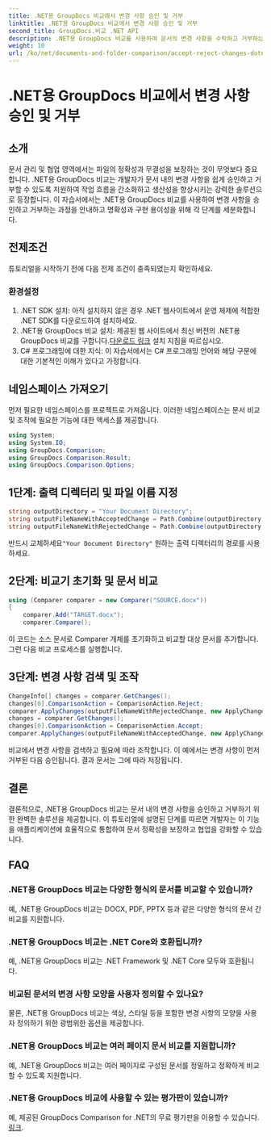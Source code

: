 ```yaml
---
title: .NET용 GroupDocs 비교에서 변경 사항 승인 및 거부
linktitle: .NET용 GroupDocs 비교에서 변경 사항 승인 및 거부
second_title: GroupDocs.비교 .NET API
description: .NET용 GroupDocs 비교를 사용하여 문서의 변경 사항을 수락하고 거부하는 방법을 알아보세요. 문서 작업 흐름을 손쉽게 간소화하세요.
weight: 10
url: /ko/net/documents-and-folder-comparison/accept-reject-changes-dotnet/
---
```


# .NET용 GroupDocs 비교에서 변경 사항 승인 및 거부

## 소개
문서 관리 및 협업 영역에서는 파일의 정확성과 무결성을 보장하는 것이 무엇보다 중요합니다. .NET용 GroupDocs 비교는 개발자가 문서 내의 변경 사항을 쉽게 승인하고 거부할 수 있도록 지원하여 작업 흐름을 간소화하고 생산성을 향상시키는 강력한 솔루션으로 등장합니다. 이 자습서에서는 .NET용 GroupDocs 비교를 사용하여 변경 사항을 승인하고 거부하는 과정을 안내하고 명확성과 구현 용이성을 위해 각 단계를 세분화합니다.
## 전제조건
튜토리얼을 시작하기 전에 다음 전제 조건이 충족되었는지 확인하세요.
### 환경설정
1. .NET SDK 설치: 아직 설치하지 않은 경우 .NET 웹사이트에서 운영 체제에 적합한 .NET SDK를 다운로드하여 설치하세요.
2.  .NET용 GroupDocs 비교 설치: 제공된 웹 사이트에서 최신 버전의 .NET용 GroupDocs 비교를 구합니다.[다운로드 링크](https://releases.groupdocs.com/comparison/net/) 설치 지침을 따르십시오.
3. C# 프로그래밍에 대한 지식: 이 자습서에서는 C# 프로그래밍 언어와 해당 구문에 대한 기본적인 이해가 있다고 가정합니다.

## 네임스페이스 가져오기
먼저 필요한 네임스페이스를 프로젝트로 가져옵니다. 이러한 네임스페이스는 문서 비교 및 조작에 필요한 기능에 대한 액세스를 제공합니다.

```csharp
using System;
using System.IO;
using GroupDocs.Comparison;
using GroupDocs.Comparison.Result;
using GroupDocs.Comparison.Options;
```
## 1단계: 출력 디렉터리 및 파일 이름 지정
```csharp
string outputDirectory = "Your Document Directory";
string outputFileNameWithAcceptedChange = Path.Combine(outputDirectory, "RESULT_WITH_ACCEPTED_CHANGE.docx");
string outputFileNameWithRejectedChange = Path.Combine(outputDirectory, "RESULT_WITH_REJECTED_CHANGE.docx");
```
 반드시 교체하세요`"Your Document Directory"` 원하는 출력 디렉터리의 경로를 사용하세요.
## 2단계: 비교기 초기화 및 문서 비교
```csharp
using (Comparer comparer = new Comparer("SOURCE.docx"))
{
    comparer.Add("TARGET.docx");
    comparer.Compare();
```
이 코드는 소스 문서로 Comparer 개체를 초기화하고 비교할 대상 문서를 추가합니다. 그런 다음 비교 프로세스를 실행합니다.
## 3단계: 변경 사항 검색 및 조작
```csharp
ChangeInfo[] changes = comparer.GetChanges();
changes[0].ComparisonAction = ComparisonAction.Reject;
comparer.ApplyChanges(outputFileNameWithRejectedChange, new ApplyChangeOptions { Changes = changes, SaveOriginalState = true });
changes = comparer.GetChanges();
changes[0].ComparisonAction = ComparisonAction.Accept;
comparer.ApplyChanges(outputFileNameWithAcceptedChange, new ApplyChangeOptions { Changes = changes });
```
비교에서 변경 사항을 검색하고 필요에 따라 조작합니다. 이 예에서는 변경 사항이 먼저 거부된 다음 승인됩니다. 결과 문서는 그에 따라 저장됩니다.

## 결론
결론적으로, .NET용 GroupDocs 비교는 문서 내의 변경 사항을 승인하고 거부하기 위한 완벽한 솔루션을 제공합니다. 이 튜토리얼에 설명된 단계를 따르면 개발자는 이 기능을 애플리케이션에 효율적으로 통합하여 문서 정확성을 보장하고 협업을 강화할 수 있습니다.
## FAQ
### .NET용 GroupDocs 비교는 다양한 형식의 문서를 비교할 수 있습니까?
예, .NET용 GroupDocs 비교는 DOCX, PDF, PPTX 등과 같은 다양한 형식의 문서 간 비교를 지원합니다.
### .NET용 GroupDocs 비교는 .NET Core와 호환됩니까?
예, .NET용 GroupDocs 비교는 .NET Framework 및 .NET Core 모두와 호환됩니다.
### 비교된 문서의 변경 사항 모양을 사용자 정의할 수 있나요?
물론, .NET용 GroupDocs 비교는 색상, 스타일 등을 포함한 변경 사항의 모양을 사용자 정의하기 위한 광범위한 옵션을 제공합니다.
### .NET용 GroupDocs 비교는 여러 페이지 문서 비교를 지원합니까?
예, .NET용 GroupDocs 비교는 여러 페이지로 구성된 문서를 정밀하고 정확하게 비교할 수 있도록 지원합니다.
### .NET용 GroupDocs 비교에 사용할 수 있는 평가판이 있습니까?
 예, 제공된 GroupDocs Comparison for .NET의 무료 평가판을 이용할 수 있습니다.[링크](https://releases.groupdocs.com/).